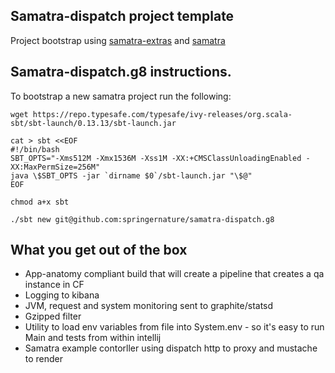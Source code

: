 ## Samatra-dispatch project template

Project bootstrap using [samatra-extras](https://github.com/springernature/samatra-extras) and [samatra](https://github.com/springernature/samatra) 

## Samatra-dispatch.g8 instructions.
To bootstrap a new samatra project run the following:

```
wget https://repo.typesafe.com/typesafe/ivy-releases/org.scala-sbt/sbt-launch/0.13.13/sbt-launch.jar

cat > sbt <<EOF 
#!/bin/bash
SBT_OPTS="-Xms512M -Xmx1536M -Xss1M -XX:+CMSClassUnloadingEnabled -XX:MaxPermSize=256M"
java \$SBT_OPTS -jar `dirname $0`/sbt-launch.jar "\$@"
EOF

chmod a+x sbt

./sbt new git@github.com:springernature/samatra-dispatch.g8
```

## What you get out of the box

- App-anatomy compliant build that will create a pipeline that creates a qa instance in CF
- Logging to kibana
- JVM, request and system monitoring sent to graphite/statsd
- Gzipped filter
- Utility to load env variables from file into System.env - so it's easy to run Main and tests from within intellij 
- Samatra example contorller using dispatch http to proxy and mustache to render
